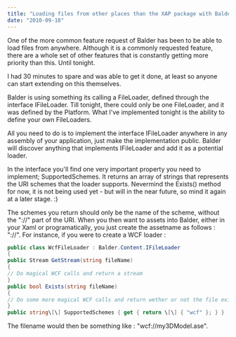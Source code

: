 ```yaml
---
title: "Loading files from other places than the XAP package with Balder"
date: "2010-09-18"
---
```


One of the more common feature request of Balder has been to be able to load files from anywhere. Although it is a commonly requested feature, there are a whole set of other features that is constantly getting more priority than this. Until tonight.

I had 30 minutes to spare and was able to get it done, at least so anyone can start extending on this themselves.  
  

Balder is using something its calling a FileLoader, defined through the interface IFileLoader. Till tonight, there could only be one FileLoader, and it was defined by the Platform. What I've implemented tonight is the ability to define your own FileLoaders.

All you need to do is to implement the interface IFileLoader anywhere in any assembly of your application, just make the implementation public. Balder will discover anything that implements IFileLoader and add it as a potential loader.

In the interface you'll find one very important property you need to implement; SupportedSchemes. It returns an array of strings that represents the URI schemes that the loader supports. Nevermind the Exists() method for now, it is not being used yet - but will in the near future, so mind it again at a later stage. :)

The schemes you return should only be the name of the scheme, without the "://" part of the URI. When you then want to assets into Balder, either in your Xaml or programatically, you just create the assetname as follows : "://". For instance, if you were to create a WCF loader :

```csharp  
public class WcfFileLoader : Balder.Content.IFileLoader  
{  
public Stream GetStream(string fileName)  
{  
// Do magical WCF calls and return a stream  
}  
public bool Exists(string fileName)  
{  
// Do some more magical WCF calls and return wether or not the file exists  
}  
public string\[\] SupportedSchemes { get { return \[\] { "wcf" }; } }  
```

The filename would then be something like : "wcf://my3DModel.ase".
